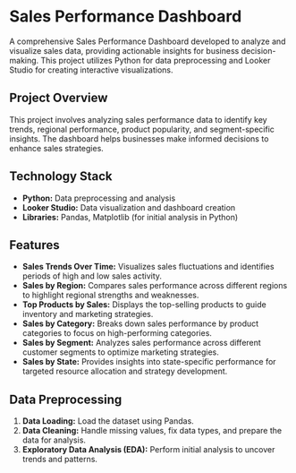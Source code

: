 # Sales Performance Dashboard

A comprehensive Sales Performance Dashboard developed to analyze and visualize sales data, providing actionable insights for business decision-making. This project utilizes Python for data preprocessing and Looker Studio for creating interactive visualizations.

## Project Overview

This project involves analyzing sales performance data to identify key trends, regional performance, product popularity, and segment-specific insights. The dashboard helps businesses make informed decisions to enhance sales strategies.

## Technology Stack

- **Python:** Data preprocessing and analysis
- **Looker Studio:** Data visualization and dashboard creation
- **Libraries:** Pandas, Matplotlib (for initial analysis in Python)

## Features

- **Sales Trends Over Time:** Visualizes sales fluctuations and identifies periods of high and low sales activity.
- **Sales by Region:** Compares sales performance across different regions to highlight regional strengths and weaknesses.
- **Top Products by Sales:** Displays the top-selling products to guide inventory and marketing strategies.
- **Sales by Category:** Breaks down sales performance by product categories to focus on high-performing categories.
- **Sales by Segment:** Analyzes sales performance across different customer segments to optimize marketing strategies.
- **Sales by State:** Provides insights into state-specific performance for targeted resource allocation and strategy development.

## Data Preprocessing

1. **Data Loading:** Load the dataset using Pandas.
2. **Data Cleaning:** Handle missing values, fix data types, and prepare the data for analysis.
3. **Exploratory Data Analysis (EDA):** Perform initial analysis to uncover trends and patterns.

